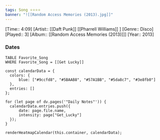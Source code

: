 ```yaml
---
tags: Song ⭐⭐⭐⭐ 
banner: "![[Random Access Memories (2013).jpg]]"
---
```

[Time:: 4:09]
[Artist:: [[Daft Punk]] [[Pharrell Williams]] ]
[Genre:: Disco]
[Played:: 3]
[Album:: [[Random Access Memories (2013)]]]
[Year:: 2013]
### Dates
````dataview
TABLE Favorite_Song
WHERE Favorite_Song = [[Get Lucky]]
````

  ```dataviewjs
const calendarData = { 
	colors: { 
		blue: ["#9ccfd8", "#5BAAB8", "#57A1BB", "#5da8c7", "#3e8fb0"] 
	}, 
	entries: [] 
}; 

for (let page of dv.pages('"Daily Notes"')) { 
	calendarData.entries.push({ 
		date: page.file.name, 
		intensity: page["Get_Lucky"]
	}); 
} 

renderHeatmapCalendar(this.container, calendarData);
```
